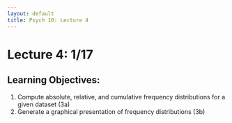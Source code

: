```yaml
---
layout: default
title: Psych 10: Lecture 4
---
```

# Lecture 4: 1/17

## Learning Objectives:
1. Compute absolute, relative, and cumulative frequency distributions for a given dataset (3a)
2. Generate a graphical presentation of frequency distributions (3b)
